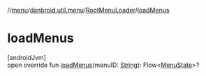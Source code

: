 //[menu](../../../index.md)/[danbroid.util.menu](../index.md)/[RootMenuLoader](index.md)/[loadMenus](load-menus.md)

# loadMenus

[androidJvm]\
open override fun [loadMenus](load-menus.md)(menuID: [String](https://kotlinlang.org/api/latest/jvm/stdlib/kotlin/-string/index.html)): Flow&lt;[MenuState](../-menu-state/index.md)&gt;?

